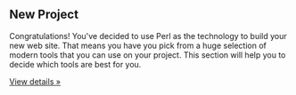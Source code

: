 ## New Project

Congratulations! You've decided to use Perl as the technology
to build your new web site. That means you have you pick from
a huge selection of modern tools that you can use on your project.
This section will help you to decide which tools are best for
you.

<p><a class="btn btn-light" href="/greenfield/" role="button">View details &raquo;</a></p>
